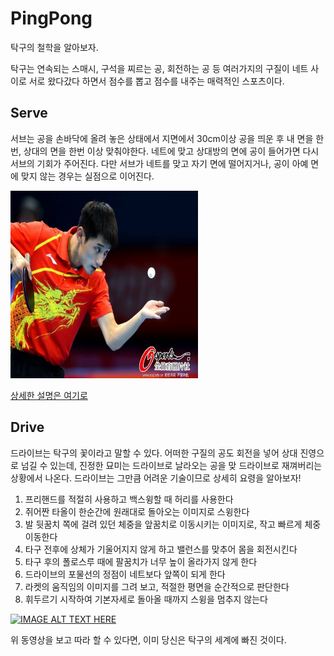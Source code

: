 # PingPong
탁구의 철학을 알아보자.

탁구는 연속되는 스매시, 구석을 찌르는 공, 회전하는 공 등 여러가지의 구질이 네트 사이로 서로 왔다갔다 하면서 점수를 뽑고 점수를 내주는 매력적인 스포츠이다.



## Serve
 서브는 공을 손바닥에 올려 놓은 상태에서 지면에서 30cm이상 공을 띄운 후 내 면을 한번, 상대의
 면을 한번 이상 맞춰야한다. 네트에 맞고 상대방의 면에 공이 들어가면 다시 서브의 기회가 주어진다.
 다만 서브가 네트를 맞고 자기 면에 떨어지거나, 공이 아예 면에 맞지 않는 경우는 실점으로 이어진다.



<img src="/images/PingPong_serve.jpg" width="300px" height="300px"></img>

<a href="/skills/SERVE.md">상세한 설명은 여기로</a>

## Drive

드라이브는 탁구의 꽃이라고 말할 수 있다. 어떠한 구질의 공도 회전을 넣어 상대 진영으로 넘길 수 있는데, 진정한 묘미는 드라이브로 날라오는 공을 맞 드라이브로 재껴버리는 상황에서 나온다. 드라이브는 그만큼 어려운 기술이므로 상세히 요령을 알아보자!

1. 프리핸드를 적절히 사용하고 백스윙할 때 허리를 사용한다
2. 쥐어짠 타올이 한순간에 원래대로 돌아오는 이미지로 스윙한다
3. 발 뒷꿈치 쪽에 걸려 있던 체중을 앞꿈치로 이동시키는 이미지로, 작고 빠르게 체중이동한다
4. 타구 전후에 상체가 기울어지지 않게 하고 밸런스를 맞추어 몸을 회전시킨다
5. 타구 후의 폴로스루 때에 팔꿈치가 너무 높이 올라가지 않게 한다
6. 드라이브의 포물선의 정점이 네트보다 앞쪽이 되게 한다
7. 라켓의 움직임의 이미지를 그려 보고, 적절한 평면을 순간적으로 판단한다
8. 휘두르기 시작하여 기본자세로 돌아올 때까지 스윙을 멈추지 않는다

[![IMAGE ALT TEXT HERE](https://img.youtube.com/vi/RHsBtun1hbw/0.jpg)](https://www.youtube.com/watch?v=RHsBtun1hbw)

위 동영상을 보고 따라 할 수 있다면, 이미 당신은 탁구의 세계에 빠진 것이다.